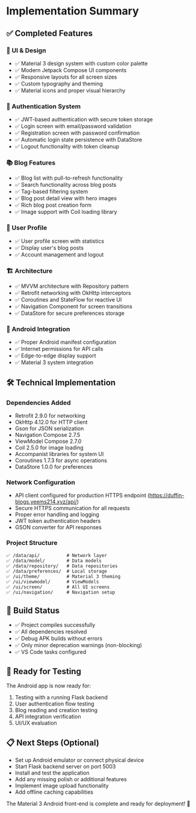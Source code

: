 # Implementation Summary

## ✅ Completed Features

### 🎨 UI & Design
- ✅ Material 3 design system with custom color palette
- ✅ Modern Jetpack Compose UI components
- ✅ Responsive layouts for all screen sizes
- ✅ Custom typography and theming
- ✅ Material icons and proper visual hierarchy

### 🔐 Authentication System
- ✅ JWT-based authentication with secure token storage
- ✅ Login screen with email/password validation
- ✅ Registration screen with password confirmation
- ✅ Automatic login state persistence with DataStore
- ✅ Logout functionality with token cleanup

### 📚 Blog Features
- ✅ Blog list with pull-to-refresh functionality
- ✅ Search functionality across blog posts
- ✅ Tag-based filtering system
- ✅ Blog post detail view with hero images
- ✅ Rich blog post creation form
- ✅ Image support with Coil loading library

### 👤 User Profile
- ✅ User profile screen with statistics
- ✅ Display user's blog posts
- ✅ Account management and logout

### 🏗️ Architecture
- ✅ MVVM architecture with Repository pattern
- ✅ Retrofit networking with OkHttp interceptors
- ✅ Coroutines and StateFlow for reactive UI
- ✅ Navigation Component for screen transitions
- ✅ DataStore for secure preferences storage

### 📱 Android Integration
- ✅ Proper Android manifest configuration
- ✅ Internet permissions for API calls
- ✅ Edge-to-edge display support
- ✅ Material 3 system integration

## 🛠️ Technical Implementation

### Dependencies Added
- Retrofit 2.9.0 for networking
- OkHttp 4.12.0 for HTTP client
- Gson for JSON serialization
- Navigation Compose 2.7.5
- ViewModel Compose 2.7.0
- Coil 2.5.0 for image loading
- Accompanist libraries for system UI
- Coroutines 1.7.3 for async operations
- DataStore 1.0.0 for preferences

### Network Configuration
- API client configured for production HTTPS endpoint (https://duffin-blogs.yeems214.xyz/api/)
- Secure HTTPS communication for all requests
- Proper error handling and logging
- JWT token authentication headers
- GSON converter for API responses

### Project Structure
```
✅ /data/api/          # Network layer
✅ /data/model/        # Data models  
✅ /data/repository/   # Data repositories
✅ /data/preferences/  # Local storage
✅ /ui/theme/          # Material 3 theming
✅ /ui/viewmodel/      # ViewModels
✅ /ui/screen/         # All UI screens
✅ /ui/navigation/     # Navigation setup
```

## 🎯 Build Status
- ✅ Project compiles successfully
- ✅ All dependencies resolved
- ✅ Debug APK builds without errors
- ✅ Only minor deprecation warnings (non-blocking)
- ✅ VS Code tasks configured

## 🔄 Ready for Testing
The Android app is now ready for:
1. Testing with a running Flask backend
2. User authentication flow testing
3. Blog reading and creation testing
4. API integration verification
5. UI/UX evaluation

## 📋 Next Steps (Optional)
- Set up Android emulator or connect physical device
- Start Flask backend server on port 5003
- Install and test the application
- Add any missing polish or additional features
- Implement image upload functionality
- Add offline caching capabilities

The Material 3 Android front-end is complete and ready for deployment! 🚀
